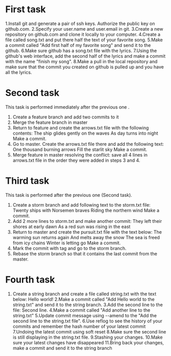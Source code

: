 # First task #
1.Install git and generate a pair of ssh keys. Authorize the public key on github.com.
2.Specify your user.name and user.email in git.
3.Create a new repository on github.com and clone it locally to your computer.
4.Create a file called song.txt and put there half the text of your favorite song.
5.Make a commit called "Add first half of my favorite song" and send it to the github.
6.Make sure github has a song.txt file with the lyrics.
7.Using the github's web interface, add the second half of the lyrics and make a commit with the name "finish my song".
8.Make a pull in the local repository and make sure that the commit you created on github is pulled up and you have all the lyrics.

# Second task #
This task is performed immediately after the previous one .
1. Create a feature branch and add two commits to it
2. Merge the feature branch in master
3. Return to feature and create the arrows.txt file with the following contents:
The ship glides gently on the waves
As day turns into night
Make a commit.
4. Go to master. Create the arrows.txt file there and add the following text:
One thousand burning arrows
Fill the starlit sky
Make a commit.
5. Merge feature in master resolving the conflict: save all 4 lines in arrows.txt file in the order they were added in steps 3 and 4.

# Third task #
This task is performed after the previous one (Second task).
1. Create a storm branch and add following text to the storm.txt file:
Twenty ships with Norsemen braves
Riding the northern wind
Make a commit.
2. Add 2 more lines to storm.txt and make another commit:
They left their shores at early dawn
As a red sun was rising in the east
3. Return to master and create the pursuit.txt file with the text below:
The warming sun returns again
And melts away the snow
The sea is freed from icy chains
Winter is letting go
Make a commit.
4. Mark the commit with tag and go to the storm branch.
5. Rebase the storm branch so that it contains the last commit from the master.

# Fourth task #
1. Create a string branch and create a file called string.txt with the text below:
Hello world!
2.Make a commit called "Add Hello world to the string.txt" and send it to the string branch.
3.Add the second line to the file:
Second line.
4.Make a commit called "Add another line to the string.txt" 
5.Update commit message using --amend to the "Add the second line to the string.txt file".
6.Use reflog to see the history of your commits and remember the hash number of your latest commit
7.Undoing the latest commit using soft reset
8.Make sure the second line is still displaying in the string.txt file.
9.Stashing your changes.
10.Make sure your latest changes have disappeared
11.Bring back your changes, make a commit and send it to the string branch